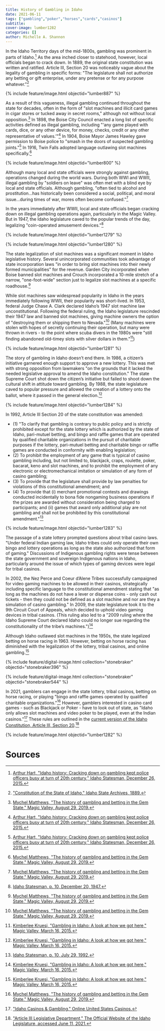 ```yaml
---
title: History of Gambling in Idaho
date: 2021-06-11
tags: ["gambling","poker","horses","cards","casinos"]
subtitle: 
cover-image: lumber1282
categories: []
author: Michelle A. Shannon
---
```


In the Idaho Territory days of the mid-1800s, gambling was prominent in parts of Idaho.[^1] As the area inched closer to statehood, however, local officials began to crack down. In 1889, the original state constitution was written and ratified. Article III, Section 20 was noticeably vague about the legality of gambling in specific forms: "The legislature shall not authorize any betting or gift enterprise, under any pretense or for any purpose whatever."[^2]

{% include feature/image.html objectid="lumber887" %}

As a result of this vagueness, illegal gambling continued throughout the state for decades, often in the form of "slot machines and illicit card games in cigar stores or tucked away in secret rooms," although not without local opposition.[^3] In 1898, the Boise City Council enacted a long list of specific activities defined as illegal gambling, including "‘any game played with cards, dice, or any other device, for money, checks, credit or any other representative of values.’"[^4] In 1904, Boise Mayor James Hawley gave permission to Boise police to "smash in the doors of suspected gambling joints."[^5] In 1916, Twin Falls adopted language outlawing slot machines specifically.[^6]

{% include feature/image.html objectid="lumber800" %}

Although many local and state officials were strongly against gambling, operations changed during the world wars. During both WWI and WWII, illegal gambling by "soldiers on leave" was often met with a blind eye by local and state officials. Although gambling, "often tied to alcohol and prostitution...has historically been considered a social, political, and moral issue...during times of war, mores often become confused."[^7]

In the years immediately after WWII, local and state officials began cracking down on illegal gambling operations again, particularly in the Magic Valley. But in 1947, the Idaho legislature caved to the popular trends of the day, legalizing "coin-operated amusement devices."[^8]

{% include feature/image.html objectid="lumber1279" %}

{% include feature/image.html objectid="lumber1280" %}

The state legalization of slot machines was a significant moment in Idaho legislative history. Several unincorporated communities took advantage of state incorporation laws "in order to bring slot machines into their newly formed municipalities" for the revenue. Garden City incorporated when Boise banned slot machines and Crouch incorporated a 10-mile stretch of a narrow, "one-foot-wide" section just to legalize slot machines at a specific roadhouse.[^9]

While slot machines saw widespread popularity in Idaho in the years immediately following WWII, their popularity was short-lived. In 1953, federal Judge Chase A. Clark declared Idaho’s 1947 slot machine law unconstitutional. Following the federal ruling, the Idaho legislature rescinded their 1947 law and banned slot machines, giving machine owners the option of "destroying them or shipping them to Nevada."[^10] (Many machines were stolen with hopes of secretly continuing their operation, but many were thrown in rivers - to the point where scuba divers in the 1980s were "still finding abandoned old-timey slots with silver dollars in them."[^11])

{% include feature/image.html objectid="lumber1281" %}

The story of gambling in Idaho doesn’t end there. In 1986, a citizen’s initiative garnered enough support to approve a new lottery. This was met with strong opposition from lawmakers "on the grounds that it lacked the needed legislative approval to amend the Idaho constitution." The state Supreme Court shot down the citizen’s initiative but failed to shoot down the cultural shift in attitude toward gambling. By 1988, the state legislature caved to popular pressure and allowed the creation of a lottery onto the ballot, where it passed in the general election.[^12]

{% include feature/image.html objectid="lumber1284" %}

In 1992, Article III Section 20 of the state constitution was amended:
- (1) "To clarify that gambling is contrary to public policy and is strictly prohibited except for the state lottery which is authorized by the state of Idaho, pari-mutuel betting, and bingo and raffle games that are operated by qualified charitable organizations in the pursuit of charitable purposes if the lottery, pari-mutuel betting and charitable bingo or raffle games are conducted in conformity with enabling legislation;
- (2) To prohibit the employment of any game that is typical of casino gambling including, but not limited to, blackjack, craps, roulette, poker, bacarat, keno and slot machines, and to prohibit the employment of any electronic or electromechanical imitation or simulation of any form of casino gambling;
- (3) To provide that the legislature shall provide by law penalties for violations of this constitutional amendment; and
- (4) To provide that (i) merchant promotional contests and drawings conducted incidentally to bona fide nongaming business operations if the prizes are awarded without consideration being charged to participants; and (ii) games that award only additional play are not gambling and shall not be prohibited by this constitutional amendment."[^13]

{% include feature/image.html objectid="lumber1283" %}

The passage of a state lottery prompted questions about tribal casino laws. "Under federal Indian gaming law, Idaho tribes could only operate their own bingo and lottery operations as long as the state also authorized that form of gaming." Discussions of Indigenous gambling rights were tense between the state government and sovereign Indigenous nations in Idaho, particularly around the issue of which types of gaming devices were legal for tribal casinos. 

In 2002, the Nez Perce and Coeur d’Alene Tribes successfully campaigned for video gaming machines to be allowed in their casinos, strategically including specific language to the constitutional amendment stating that "as long as the machines do not have a lever or dispense coins - only cash out tickets - then they could not be defined as a slot machine and nor are they a simulation of casino gambling." In 2009, the state legislature took it to the 9th Circuit Court of Appeals, which decided to uphold video gaming devices in tribal casinos. (This ruling also led to a "2009 ruling where the Idaho Supreme Court declared Idaho could no longer sue regarding the constitutionality of the tribe’s machines.")[^14]

Although Idaho outlawed slot machines in the 1950s, the state legalized betting on horse racing in 1963. However, betting on horse racing has diminished with the legalization of the lottery, tribal casinos, and online gambling.[^15]

{% include feature/digital-image.html collection="stonebraker" objectid="stonebraker396" %}

{% include feature/digital-image.html collection="stonebraker" objectid="stonebraker544" %}

In 2021, gamblers can engage in the state lottery, tribal casinos, betting on horse racing, or playing "bingo and raffle games operated by qualified charitable organizations."[^16] However, gamblers interested in casino card games - such as Blackjack or Poker - have to look out of state, as "Idaho only allows slot machines and video poker to be played, even at the Indian casinos."[^17] These rules are outlined in the [current version of the Idaho Constitution, Article III, Section 20](https://legislature.idaho.gov/statutesrules/idconst/artiii/sect20/).[^18]

{% include feature/image.html objectid="lumber1282" %}


# Sources

[^1]: [Arthur Hart, "Idaho history: Cracking down on gambling kept police officers busy at turn of 20th century," Idaho Statesman, December 26, 2015.](https://www.idahostatesman.com/news/local/article51719090.html)

[^2]: ["Constitution of the State of Idaho," Idaho State Archives, 1889.](https://idahohistory.contentdm.oclc.org/digital/collection/p16281coll38/id/559/rec/1)

[^3]: [Mychel Matthews, "The history of gambling and betting in the Gem State," Magic Valley, August 29, 2019.](https://magicvalley.com/news/local/the-history-of-gambling-and-betting-in-the-gem-state/article_74e1998f-b82d-5e94-9263-5be90b5a7df8.html)

[^4]: [Arthur Hart, "Idaho history: Cracking down on gambling kept police officers busy at turn of 20th century," Idaho Statesman, December 26, 2015.](https://www.idahostatesman.com/news/local/article51719090.html)

[^5]: [Arthur Hart, "Idaho history: Cracking down on gambling kept police officers busy at turn of 20th century," Idaho Statesman, December 26, 2015.](https://www.idahostatesman.com/news/local/article51719090.html)

[^6]: [Mychel Matthews, "The history of gambling and betting in the Gem State," Magic Valley, August 29, 2019.](https://magicvalley.com/news/local/the-history-of-gambling-and-betting-in-the-gem-state/article_74e1998f-b82d-5e94-9263-5be90b5a7df8.html)

[^7]: [Mychel Matthews, "The history of gambling and betting in the Gem State," Magic Valley, August 29, 2019.](https://magicvalley.com/news/local/the-history-of-gambling-and-betting-in-the-gem-state/article_74e1998f-b82d-5e94-9263-5be90b5a7df8.html)

[^8]: [Idaho Statesman, p. 10, December 20, 1947.](https://infoweb-newsbank-com.uidaho.idm.oclc.org/apps/news/openurl?ctx_ver=z39.88-2004&rft_id=info%3Asid/infoweb.newsbank.com&svc_dat=AMNEWS&req_dat=29250C9388694CD885C6DCB22A43B157&rft_val_format=info%3Aofi/fmt%3Akev%3Amtx%3Actx&rft_dat=document_id%3Aimage%252Fv2%253A114CF38DF1A90B10%2540EANX-14F8E1392A2C319C%25402432540-14F8470069EC5071%25409-14F8470069EC5071%2540/hlterms%3A%2522amusement%2520devices%2522)

[^9]: [Mychel Matthews, "The history of gambling and betting in the Gem State," Magic Valley, August 29, 2019.](https://magicvalley.com/news/local/the-history-of-gambling-and-betting-in-the-gem-state/article_74e1998f-b82d-5e94-9263-5be90b5a7df8.html)

[^10]: [Mychel Matthews, "The history of gambling and betting in the Gem State," Magic Valley, August 29, 2019.](https://magicvalley.com/news/local/the-history-of-gambling-and-betting-in-the-gem-state/article_74e1998f-b82d-5e94-9263-5be90b5a7df8.html)

[^11]: [Kimberlee Kruesi, "Gambling in Idaho: A look at how we got here," Magic Valley, March 16, 2015.](https://magicvalley.com/news/local/govt-and-politics/gambling-in-idaho-a-look-at-how-we-got-here/article_307079e2-cbf6-11e4-ae35-23228b61e240.html)

[^12]: [Kimberlee Kruesi, "Gambling in Idaho: A look at how we got here," Magic Valley, March 16, 2015.](https://magicvalley.com/news/local/govt-and-politics/gambling-in-idaho-a-look-at-how-we-got-here/article_307079e2-cbf6-11e4-ae35-23228b61e240.html)

[^13]: [Idaho Statesman, p. 10, July 29, 1992.](https://infoweb-newsbank-com.uidaho.idm.oclc.org/apps/news/openurl?ctx_ver=z39.88-2004&rft_id=info%3Asid/infoweb.newsbank.com&svc_dat=AMNEWS&req_dat=29250C9388694CD885C6DCB22A43B157&rft_val_format=info%3Aofi/fmt%3Akev%3Amtx%3Actx&rft_dat=document_id%3Aimage%252Fv2%253A114CF38DF1A90B10%2540EANX-169A426998F6DBA0%25402448833-1699D55546C2A357%25409-1699D55546C2A357%2540/hlterms%3A%2522Gambling%2520is%2520contrary%2520to%2520public%2520policy%2522)

[^14]: [Kimberlee Kruesi, "Gambling in Idaho: A look at how we got here," Magic Valley, March 16, 2015.](https://magicvalley.com/news/local/govt-and-politics/gambling-in-idaho-a-look-at-how-we-got-here/article_307079e2-cbf6-11e4-ae35-23228b61e240.html)

[^15]: [Kimberlee Kruesi, "Gambling in Idaho: A look at how we got here," Magic Valley, March 16, 2015.](https://magicvalley.com/news/local/govt-and-politics/gambling-in-idaho-a-look-at-how-we-got-here/article_307079e2-cbf6-11e4-ae35-23228b61e240.html)

[^16]: [Mychel Matthews, "The history of gambling and betting in the Gem State," Magic Valley, August 29, 2019.](https://magicvalley.com/news/local/the-history-of-gambling-and-betting-in-the-gem-state/article_74e1998f-b82d-5e94-9263-5be90b5a7df8.html)

[^17]: ["Idaho Casinos & Gambling," Online United States Casinos.](https://www.onlineunitedstatescasinos.com/states/idaho-gambling/)

[^18]: ["Article III Legislative Department," The Official Website of the Idaho Legislature, accessed June 11, 2021.](https://legislature.idaho.gov/statutesrules/idconst/artiii/sect20/)